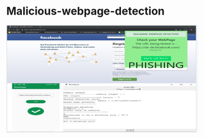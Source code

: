 # Malicious-webpage-detection
<img src="https://github.com/umeshsati54/Malicious-webpage-detection/blob/master/SS.JPG">
